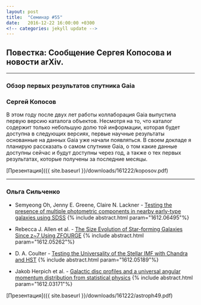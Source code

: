 ```yaml
---
layout: post
title:  "Семинар #55"
date:   2016-12-22 16:00:00 +0300
<!-- categories: jekyll update -->
---
```

## Повестка: Сообщение Сергея Копосова и новости arXiv.

***

### Обзор первых результатов спутника Gaia

### **Сергей Копосов**

В этом году после двух лет работы коллаборация Gaia выпустила первую
версию каталога объектов. Несмотря на то, что каталог содержит только
небольшую долю той информации, которая будет доступна в следующих
версиях, первые научные результаты основанные на данных Gaia уже
начали появляться. В своем докладе я планирую рассказать о самом
спутнике Gaia, о том какие данные доступны сейчас и будут доступны
через год, а также о тех первых результатах, которые получены за
последние месяцы.

[Презентация]({{ site.baseurl  }}/downloads/161222/koposov.pdf)

***

### Ольга Сильченко

- Semyeong Oh, Jenny E. Greene, Claire N. Lackner - [Testing the presence of multiple photometric components in nearby early-type galaxies using SDSS](https://arxiv.org/abs/1612.06495)
{% include abstract.html param="1612.06495"%}

- Rebecca J. Allen et al. - [The Size Evolution of Star-forming Galaxies Since z~7 Using ZFOURGE](https://arxiv.org/abs/1612.05262)
{% include abstract.html param="1612.05262"%}

- D. A. Coulter - [Testing the Universality of the Stellar IMF with Chandra and HST](https://arxiv.org/abs/1612.05189)
{% include abstract.html param="1612.05189"%}

- Jakob Herpich et al. - [Galactic disc profiles and a universal angular momentum distribution from statistical physics](https://arxiv.org/abs/1612.03171)
{% include abstract.html param="1612.03171"%}

[Презентация]({{ site.baseurl  }}/downloads/161222/astroph49.pdf)




